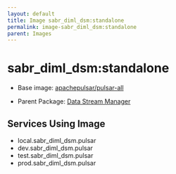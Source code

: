 ```yaml
---
layout: default
title: Image sabr_diml_dsm:standalone
permalink: image-sabr_diml_dsm:standalone
parent: Images
---
```

# sabr_diml_dsm:standalone

* Base image:  [apachepulsar/pulsar-all](image-apachepulsar/pulsar-all)

* Parent Package: [Data Stream Manager](package--sabr-diml-dsm)


## Services Using Image
* local.sabr_diml_dsm.pulsar
* dev.sabr_diml_dsm.pulsar
* test.sabr_diml_dsm.pulsar
* prod.sabr_diml_dsm.pulsar

